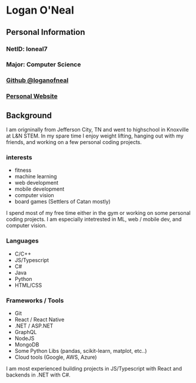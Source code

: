 # Logan O'Neal

## Personal Information
### NetID: loneal7
### Major: Computer Science
### [Github @loganofneal](https://github.com/LoganOneal)
### [Personal Website](https://loganoneal.com)

## Background
I am origninally from Jefferson City, TN and went to highschool in Knoxville at L&N STEM. In my spare time I enjoy weight lifting, hanging out with my friends, and working on a few personal coding projects. 

### interests
- fitness
- machine learning
- web development
- mobile development
- computer vision
- board games (Settlers of Catan mostly)

I spend most of my free time either in the gym or working on some personal coding projects. I am especially intetrested in ML, web / mobile dev, and computer vision. 

### Languages
- C/C++
- JS/Typescript
- C#
- Java
- Python
- HTML/CSS

### Frameworks / Tools
- Git
- React / React Native
- .NET / ASP.NET
- GraphQL
- NodeJS
- MongoDB
- Some Python Libs (pandas, scikit-learn, matplot, etc..)
- Cloud tools (Google, AWS, Azure)

I am most experienced building projects in JS/Typescript with React and backends in .NET with C#. 

